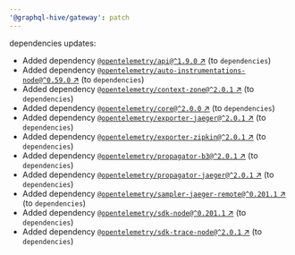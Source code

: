```yaml
---
'@graphql-hive/gateway': patch
---
```


dependencies updates: 

- Added dependency [`@opentelemetry/api@^1.9.0` ↗︎](https://www.npmjs.com/package/@opentelemetry/api/v/1.9.0) (to `dependencies`)
- Added dependency [`@opentelemetry/auto-instrumentations-node@^0.59.0` ↗︎](https://www.npmjs.com/package/@opentelemetry/auto-instrumentations-node/v/0.59.0) (to `dependencies`)
- Added dependency [`@opentelemetry/context-zone@^2.0.1` ↗︎](https://www.npmjs.com/package/@opentelemetry/context-zone/v/2.0.1) (to `dependencies`)
- Added dependency [`@opentelemetry/core@^2.0.0` ↗︎](https://www.npmjs.com/package/@opentelemetry/core/v/2.0.0) (to `dependencies`)
- Added dependency [`@opentelemetry/exporter-jaeger@^2.0.1` ↗︎](https://www.npmjs.com/package/@opentelemetry/exporter-jaeger/v/2.0.1) (to `dependencies`)
- Added dependency [`@opentelemetry/exporter-zipkin@^2.0.1` ↗︎](https://www.npmjs.com/package/@opentelemetry/exporter-zipkin/v/2.0.1) (to `dependencies`)
- Added dependency [`@opentelemetry/propagator-b3@^2.0.1` ↗︎](https://www.npmjs.com/package/@opentelemetry/propagator-b3/v/2.0.1) (to `dependencies`)
- Added dependency [`@opentelemetry/propagator-jaeger@^2.0.1` ↗︎](https://www.npmjs.com/package/@opentelemetry/propagator-jaeger/v/2.0.1) (to `dependencies`)
- Added dependency [`@opentelemetry/sampler-jaeger-remote@^0.201.1` ↗︎](https://www.npmjs.com/package/@opentelemetry/sampler-jaeger-remote/v/0.201.1) (to `dependencies`)
- Added dependency [`@opentelemetry/sdk-node@^0.201.1` ↗︎](https://www.npmjs.com/package/@opentelemetry/sdk-node/v/0.201.1) (to `dependencies`)
- Added dependency [`@opentelemetry/sdk-trace-node@^2.0.1` ↗︎](https://www.npmjs.com/package/@opentelemetry/sdk-trace-node/v/2.0.1) (to `dependencies`)
